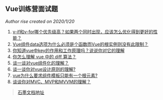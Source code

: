 ## Vue训练营面试题
_Author rise created on 2020/1/20_

1. [v-if和v-for哪个优先级高？如果两个同时出现，应该怎么优化得到更好的性能？](./vue/demo01.md)
2. [Vue组件data选项为什么必须是个函数而Vue的根实例则没有此限制？](./vue/demo02.md)
3. [你知道vue中key的作用和工作原理吗？说说你对它的理解](./vue/demo03.md)
4. [你怎么理解 vue 中的 diff 算法？](vue/demo04_2.md)
5. [谈一谈对vue组件化的理解？](vue/demo05_2.md)
6. [谈一谈你对vue设计原则的理解?](vue/demo06.md)
7. [vue为什么要求组件模板只能有一个根元素?](vue/demo07.md)
8. [谈谈你对MVC、MVP和MVVM的理解？](vue/demo08.md)

> [石墨文档地址](https://shimo.im/sheets/hgq3HqqDKWWDhCCQ/MODOC)



